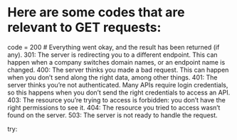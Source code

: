 # Here are some codes that are relevant to GET requests:
code = 200  # Everything went okay, and the result has been returned (if any).
301: The server is redirecting you to a different endpoint. This can happen when a company switches domain names, or an endpoint name is changed.
400: The server thinks you made a bad request. This can happen when you don’t send along the right data, among other things.
401: The server thinks you’re not authenticated. Many APIs require login credentials, so this happens when you don’t send the right credentials to access an API.
403: The resource you’re trying to access is forbidden: you don’t have the right permissions to see it.
404: The resource you tried to access wasn’t found on the server.
503: The server is not ready to handle the request.

try:
    